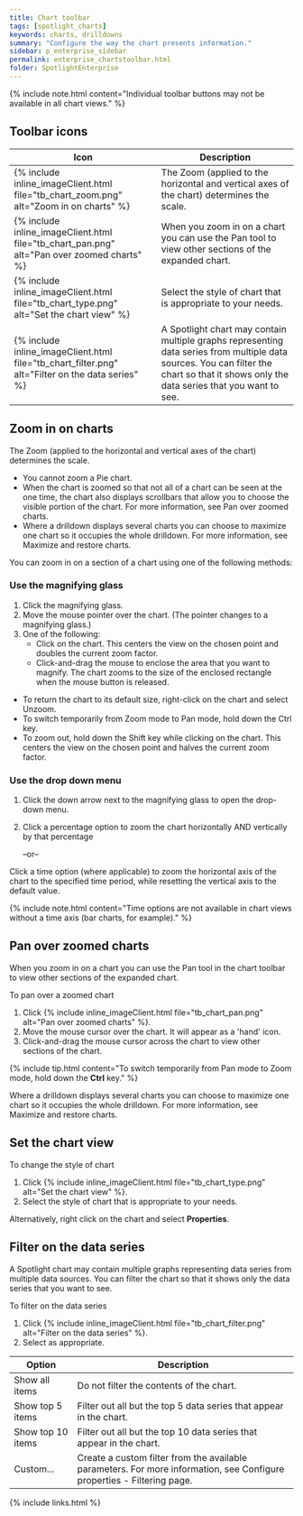```yaml
---
title: Chart toolbar
tags: [spotlight_charts]
keywords: charts, drilldowns
summary: "Configure the way the chart presents information."
sidebar: p_enterprise_sidebar
permalink: enterprise_chartstoolbar.html
folder: SpotlightEnterprise
---
```





{% include note.html content="Individual toolbar buttons may not be available in all chart views." %}



## Toolbar icons

Icon | Description
-----|------------
{% include inline_imageClient.html file="tb_chart_zoom.png" alt="Zoom in on charts" %} | The Zoom (applied to the horizontal and vertical axes of the chart) determines the scale.
{% include inline_imageClient.html file="tb_chart_pan.png" alt="Pan over zoomed charts" %} | When you zoom in on a chart you can use the Pan tool to view other sections of the expanded chart.
{% include inline_imageClient.html file="tb_chart_type.png" alt="Set the chart view" %} | Select the style of chart that is appropriate to your needs.
{% include inline_imageClient.html file="tb_chart_filter.png" alt="Filter on the data series" %} | A Spotlight chart may contain multiple graphs representing data series from multiple data sources. You can filter the chart so that it shows only the data series that you want to see.


## Zoom in on charts

The Zoom (applied to the horizontal and vertical axes of the chart) determines the scale.

* You cannot zoom a Pie chart.
* When the chart is zoomed so that not all of a chart can be seen at the one time, the chart also displays scrollbars that allow you to choose the visible portion of the chart. For more information, see Pan over zoomed charts.
* Where a drilldown displays several charts you can choose to maximize one chart so it occupies the whole drilldown. For more information, see Maximize and restore charts.


You can zoom in on a section of a chart using one of the following methods:

### Use the magnifying glass

1. Click the magnifying glass.
2. Move the mouse pointer over the chart. (The pointer changes to a magnifying glass.)
3. One of the following:
    * Click on the chart. This centers the view on the chosen point and doubles the current zoom factor.
    * Click-and-drag the mouse to enclose the area that you want to magnify. The chart zooms to the size of the enclosed rectangle when the mouse button is released.

* To return the chart to its default size, right-click on the chart and select Unzoom.
* To switch temporarily from Zoom mode to Pan mode, hold down the Ctrl key.
* To zoom out, hold down the Shift key while clicking on the chart. This centers the view on the chosen point and halves the current zoom factor.


### Use the drop down menu

1. Click the down arrow next to the magnifying glass to open the drop-down menu.
2. Click a percentage option to zoom the chart horizontally AND vertically by that percentage

    –or–

Click a time option (where applicable) to zoom the horizontal axis of the chart to the specified time period, while resetting the vertical axis to the default value.


{% include note.html content="Time options are not available in chart views without a time axis (bar charts, for example)." %}



## Pan over zoomed charts

When you zoom in on a chart you can use the Pan tool in the chart toolbar to view other sections of the expanded chart.

To pan over a zoomed chart

1. Click {% include inline_imageClient.html file="tb_chart_pan.png" alt="Pan over zoomed charts" %}.
2. Move the mouse cursor over the chart. It will appear as a 'hand' icon.
3. Click-and-drag the mouse cursor across the chart to view other sections of the chart.

{% include tip.html content="To switch temporarily from Pan mode to Zoom mode, hold down the **Ctrl** key." %}

Where a drilldown displays several charts you can choose to maximize one chart so it occupies the whole drilldown. For more information, see Maximize and restore charts.


## Set the chart view

To change the style of chart

1. Click {% include inline_imageClient.html file="tb_chart_type.png" alt="Set the chart view" %}.
2. Select the style of chart that is appropriate to your needs.

Alternatively, right click on the chart and select **Properties**.


## Filter on the data series

A Spotlight chart may contain multiple graphs representing data series from multiple data sources. You can filter the chart so that it shows only the data series that you want to see.

To filter on the data series

1. Click {% include inline_imageClient.html file="tb_chart_filter.png" alt="Filter on the data series" %}.
2. Select as appropriate.


Option | Description
---------|------------
Show all items | Do not filter the contents of the chart.
Show top 5 items | Filter out all but the top 5 data series that appear in the chart.
Show top 10 items | Filter out all but the top 10 data series that appear in the chart.
Custom... | Create a custom filter from the available parameters. For more information, see Configure properties - Filtering page.



{% include links.html %}
